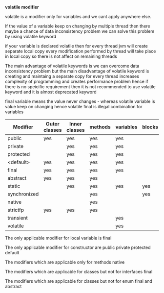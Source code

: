 **volatile modifier**


volatile is a modifier only for variables and we cant apply anywhere else.


If the value of a variable keep on changing by multiple thread then there maybe a chance of data inconsistency problem we can solve this problem by using volatile keyword

if your variable is declared volatile then for every thread jvm will create separate local copy every modification performed by thread will take place in local copy so there is not affect on remaining threads


The main advantage of volatile keywords is we can overcome data inconsistency problem but the main disadvantage of volatile keyword is creating and maintaing a separate copy for every thread increases complexity of programming and creates performance problem hence if there is no speicific requirement then it is not recommended to use volatile keyword and it is almost deprecated keyword


final variable means the value never changes - whereas volatile variable is value keep on changing hence volatile final is illegal combination for variables


|Modifier | Outer classes |Inner classes | methods | variables| blocks | Outer interfaces | Inner Interfaces | Outer enum | Inner enum | Constructors
|-|-|-|-|-|-|-|-|-|-|-|
public|yes | yes |yes |yes | |yes |yes |yes |yes |yes |
private| | yes |yes |yes | | |yes | |yes |yes |
protected| | yes |yes |yes | | |yes | |yes |yes |
\<default>|yes | yes|yes |yes | |yes |yes |yes |yes |yes |
final|yes | yes |yes |yes | | |
abstract|yes | yes |yes | | |yes |yes |
static| | yes |yes |yes |yes | | yes | | yes |
synchronized| ||yes |  |yes |  | |
native| | |yes | | | | |
strictfp|yes | yes |yes | | |yes | yes |yes |yes |
transient| | | |yes | | |
volatile| | | |yes | | |



The only applicable modifier for local variable is final

The only applicable modifier for constructor are public private protected default

The modifiers which are applicable only for methods native

The modifiers which are applicable for classes but not for interfaces final

The modifiers which are applicable for classes but not for enum final and abstract